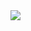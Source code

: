<img src="https://github-readme-stats.vercel.app/api?username=scoof&show_icons=true&count_private=true&include_all_commits=true&theme=dark&bg_color=0d1117">
